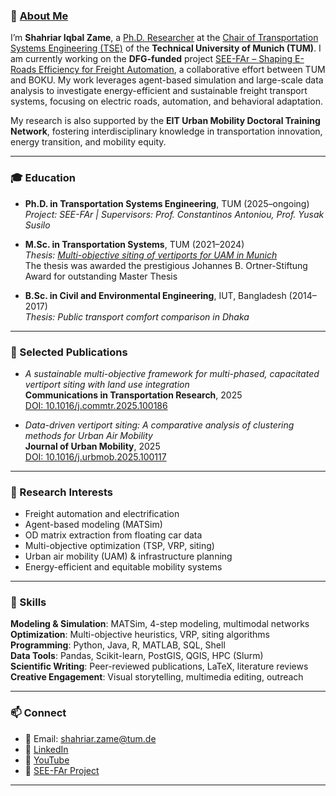 ### 👋 [About Me](https://shahriarzame.github.io/)

I’m **Shahriar Iqbal Zame**, a [Ph.D. Researcher](https://www.mos.ed.tum.de/vvs/mitarbeiterinnen/shahriar-iqbal-zame/) at the [Chair of Transportation Systems Engineering (TSE)](https://www.mos.ed.tum.de/vvs/) of the **Technical University of Munich (TUM)**. I am currently working on the **DFG-funded** project [SEE-FAr – Shaping E-Roads Efficiency for Freight Automation](https://www.mos.ed.tum.de/vvs/forschung/projekte/see-far/), a collaborative effort between TUM and BOKU. My work leverages agent-based simulation and large-scale data analysis to investigate energy-efficient and sustainable freight transport systems, focusing on electric roads, automation, and behavioral adaptation.

My research is also supported by the **EIT Urban Mobility Doctoral Training Network**, fostering interdisciplinary knowledge in transportation innovation, energy transition, and mobility equity.

---

### 🎓 Education

- **Ph.D. in Transportation Systems Engineering**, TUM (2025–ongoing)  
  *Project: SEE-FAr | Supervisors: Prof. Constantinos Antoniou, Prof. Yusak Susilo*

- **M.Sc. in Transportation Systems**, TUM (2021–2024)  
  *Thesis: [Multi-objective siting of vertiports for UAM in Munich](http://dx.doi.org/10.13140/RG.2.2.19011.11048)*  
  The thesis was awarded the prestigious Johannes B. Ortner-Stiftung Award for outstanding Master Thesis


- **B.Sc. in Civil and Environmental Engineering**, IUT, Bangladesh (2014–2017)  
  *Thesis: Public transport comfort comparison in Dhaka*  
  

---


### 📄 Selected Publications

- *A sustainable multi-objective framework for multi-phased, capacitated vertiport siting with land use integration*  
  **Communications in Transportation Research**, 2025  
  [DOI: 10.1016/j.commtr.2025.100186](https://doi.org/10.1016/j.commtr.2025.100186)

- *Data-driven vertiport siting: A comparative analysis of clustering methods for Urban Air Mobility*  
  **Journal of Urban Mobility**, 2025  
  [DOI: 10.1016/j.urbmob.2025.100117](https://doi.org/10.1016/j.urbmob.2025.100117)

  
---
  ### 🔬 Research Interests

- Freight automation and electrification  
- Agent-based modeling (MATSim)  
- OD matrix extraction from floating car data  
- Multi-objective optimization (TSP, VRP, siting)  
- Urban air mobility (UAM) & infrastructure planning  
- Energy-efficient and equitable mobility systems  



---

### 🧰 Skills

**Modeling & Simulation**: MATSim, 4-step modeling, multimodal networks  
**Optimization**: Multi-objective heuristics, VRP, siting algorithms  
**Programming**: Python, Java, R, MATLAB, SQL, Shell  
**Data Tools**: Pandas, Scikit-learn, PostGIS, QGIS, HPC (Slurm)  
**Scientific Writing**: Peer-reviewed publications, LaTeX, literature reviews  
**Creative Engagement**: Visual storytelling, multimedia editing, outreach

---

### 📫 Connect

- 📧 Email: [shahriar.zame@tum.de](mailto:shahriar.zame@tum.de)  
- 🔗 [LinkedIn](https://www.linkedin.com/in/shahriar-iqbal-zame/)  
- 🎥 [YouTube](https://www.youtube.com/playlist?list=PLUJcc6z0MrkysWa11tvMPsF8jAyMtNYn8)  
- 🧪 [SEE-FAr Project](https://www.mos.ed.tum.de/vvs/forschung/projekte/see-far/)

---



<!--
**shahriarzame/shahriarzame** is a ✨ _special_ ✨ repository because its `README.md` (this file) appears on your GitHub profile.

Here are some ideas to get you started:

- 🔭 I’m currently working on ...
- 🌱 I’m currently learning ...
- 👯 I’m looking to collaborate on ...
- 🤔 I’m looking for help with ...
- 💬 Ask me about ...
- 📫 How to reach me: ...
- 😄 Pronouns: ...
- ⚡ Fun fact: ...
-->
